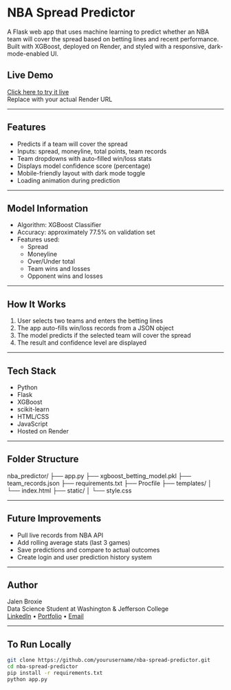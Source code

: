 # NBA Spread Predictor

A Flask web app that uses machine learning to predict whether an NBA team will cover the spread based on betting lines and recent performance. Built with XGBoost, deployed on Render, and styled with a responsive, dark-mode-enabled UI.

## Live Demo

[Click here to try it live](https://your-app-name.onrender.com)  
Replace with your actual Render URL

---

## Features

- Predicts if a team will cover the spread
- Inputs: spread, moneyline, total points, team records
- Team dropdowns with auto-filled win/loss stats
- Displays model confidence score (percentage)
- Mobile-friendly layout with dark mode toggle
- Loading animation during prediction

---

## Model Information

- Algorithm: XGBoost Classifier
- Accuracy: approximately 77.5% on validation set
- Features used:
  - Spread
  - Moneyline
  - Over/Under total
  - Team wins and losses
  - Opponent wins and losses

---

## How It Works

1. User selects two teams and enters the betting lines
2. The app auto-fills win/loss records from a JSON object
3. The model predicts if the selected team will cover the spread
4. The result and confidence level are displayed

---

## Tech Stack

- Python
- Flask
- XGBoost
- scikit-learn
- HTML/CSS
- JavaScript
- Hosted on Render

---

## Folder Structure

nba_predictor/
├── app.py
├── xgboost_betting_model.pkl
├── team_records.json
├── requirements.txt
├── Procfile
├── templates/
│ └── index.html
├── static/
│ └── style.css


---

## Future Improvements

- Pull live records from NBA API
- Add rolling average stats (last 3 games)
- Save predictions and compare to actual outcomes
- Create login and user prediction history system

---

## Author

Jalen Broxie  
Data Science Student at Washington & Jefferson College  
[LinkedIn](https://www.linkedin.com/) • [Portfolio](#) • [Email](mailto:your@email.com)

---

## To Run Locally

```bash
git clone https://github.com/yourusername/nba-spread-predictor.git
cd nba-spread-predictor
pip install -r requirements.txt
python app.py
